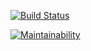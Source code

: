 [![Build Status](https://travis-ci.org/KevinKarlBob/python-project-lvl1.svg?branch=master)](https://travis-ci.org/KevinKarlBob/python-project-lvl1)

[![Maintainability](https://api.codeclimate.com/v1/badges/e11f25ffc734d68621c7/maintainability)](https://codeclimate.com/github/KevinKarlBob/python-project-lvl1/maintainability)